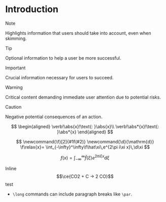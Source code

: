 # Introduction
> [!NOTE]  
> Highlights information that users should take into account, even when skimming.

> [!TIP]
> Optional information to help a user be more successful.

> [!IMPORTANT]  
> Crucial information necessary for users to succeed.

> [!WARNING]  
> Critical content demanding immediate user attention due to potential risks.

> [!CAUTION]
> Negative potential consequences of an action.

$$
\begin{aligned}
\verb!\abs{x}!\text{: }\abs{x}\\
\verb!\abs*{x}!\text{: }\abs*{x}
\end{aligned}
$$

$$
\newcommand{\f}[2]{#1f(#2)}
\newcommand{\d}{\mathrm{d}}
\f\relax{x}= \int_{-\infty}^\infty\f\hat\xi\,e^{2\pi i\xi x}\,\d\xi
$$

$$
f(x)=\int_{-\infty}^\infty\hat{f}(\xi)e^{2\pi i\xi x}\mathrm{d}\xi
$$

Inline $$\ce{CO2 + C -> 2 CO}$$ test

- `\long` commands can include paragraph breaks like `\par`.

